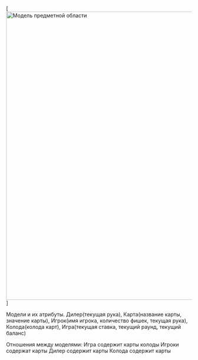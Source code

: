 [<img width="784" alt="Модель предметной области" src="https://github.com/bashkov-01/rtippo/assets/52044554/2a55c578-2bb0-46a1-9cd9-a2d7709824f4">
]






Модели и их атрибуты. 
Дилер(текущая рука), Карта(название карты, значение карты), Игрок(имя игрока, количество фишек, текущая рука), Колода(колода карт), Игра(текущая ставка, текущий раунд, текущий баланс)

Отношения между моделями:
Игра содержит карты колоды
Игроки содержат карты
Дилер содержит карты
Колода содержит карты
